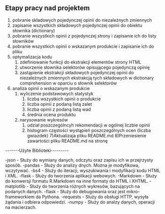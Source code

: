 ## Etapy pracy nad projektem
1) pobranie składowych pojedynczej opinii do niezależnych zmiennych
2) zapisanie wszystkich składowych pojedynczej opinii do obiektu słownika (dictionary)
3) pobranie wszystkich opinii z pojedynczej strony i zapisanie ich do listy słowników
4) pobranie wszystkich opinii o wskazanym produkcie i zapisanie ich do pliku
5) optymalizacja kodu
    1) zdefiniowanie funkcji do ekstrakcji elementów strony HTML
    2) utworzenie słownika selektorów opisującego pojedynczą opinię
    3) zastąpienie ekstrakcji składowych pojedynczej opinii do niezależnych zmiennych ekstrakcją tych składowych w dictionary comprehension w oparciu o słownik selektorów
6) analiza opinii o wskazanym produkcie
    1) wyliczenie podstawowych statystyk
        1) liczba wszystkich opinii o produkcie
        2) liczba opinii z podaną listą zalet
        3) liczba opinii z podaną listą wad
        4) średnia ocena produktu
    2) narysowanie wykresów
        1) udział poszczególncyh rekomendacji w ogólnej liczbie opinii
        2) histogram częstości wystąpień poszczególnych ocen (liczba gwiazdek)
7)Aktualizaja pliku README.md
8)Przeniesienie zawartości pliku README.md na stronę


-------Użyte Biblioteki---------


-json - Służy do wymiany danych, odczytu oraz zapisu ich w przejrzysty sposób.
-pandas - Służy do analizy dnych. Można je modyfikowa, wczytywać.
-bs4 - Służy do iteracji, wyszukiwania i modyfikacji kodu HTML i XML.
-flask - Służy do tworzenia aplikacji webowych.
-Markdown - Służy do konwersji formatu R.Markdown na inne formaty do HTML i XHTML.
-matplotlib - Służy do tworzenia różnych wykresów, bazujących na podanych danych.
-flask - Służy do debugowania oraz jest mikro-frameworkiem da Pythona.
-requests - Sluży do obsługi HTTP, wysyła żądania i odbiera odpowiedzi.
-numpy - Służy do analzy danych, operacji na macierzach.
